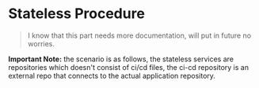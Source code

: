 # Stateless Procedure

>I know that this part needs more documentation, will put in future no worries.

**Important Note:** the scenario is as follows, the stateless services are repositories which doesn't consist of 
ci/cd files, the ci-cd repository is an external repo that connects to the actual application repository.

